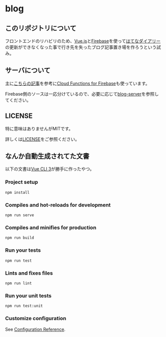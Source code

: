 # blog

## このリポジトリについて

フロントエンドのリハビリのため、[Vue.js](https://jp.vuejs.org/index.html)と[Firebase](https://firebase.google.com/?hl=ja)を使って[はてなダイアリー](http://d.hatena.ne.jp/)の更新ができなくなった事で行き先を失ったブログ記事置き場を作ろうという試み。

## サーバについて

主に[こちらの記事](https://medium.com/google-cloud-jp/firestore2-920ac799345c)を参考に[Cloud Functions for Firebase](https://firebase.google.com/docs/functions/?hl=ja)も使っています。

Firebase側のソースは一応分けているので、必要に応じて[blog-server](https://github.com/shinonomekazan/blog-server)を参照してください。

## LICENSE

特に意味はありませんがMITです。

詳しくは[LICENSE](./LICENSE)をご参照ください。

## なんか自動生成されてた文書

以下の文書は[Vue CLI 3](https://cli.vuejs.org/)が勝手に作ったやつ。

### Project setup
```
npm install
```

### Compiles and hot-reloads for development
```
npm run serve
```

### Compiles and minifies for production
```
npm run build
```

### Run your tests
```
npm run test
```

### Lints and fixes files
```
npm run lint
```

### Run your unit tests
```
npm run test:unit
```

### Customize configuration
See [Configuration Reference](https://cli.vuejs.org/config/).
